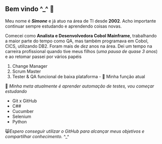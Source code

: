 ## Bem vindo ^_^ 👋

Meu nome é ***Simone*** e já atuo na área de TI desde **2002**. Acho importante continuar sempre estudando e aprendendo coisas novas.

Comecei como **Analista e Desenvolvedora Cobol Mainframe**, trabalhando a maior parte do tempo como QA, mas também programava em Cobol, CICS, utilizando DB2. Foram mais de *dez* anos na área.
Dei um tempo na carreira profissional quando tive meus filhos (*uma pausa de quase 3 anos*) e ao retomar passei por vários papéis
1. Change Manager
2. Scrum Master
3. Tester & QA funcional de baixa plataforma - 🔭 Minha função atual

🌱 *Minha meta atualmente é aprender automação de testes, vou começar estudando*
- Git x GitHub
- C##
- Cucumber
- Selenium
- Python
  
😸*Espero conseguir utilizar o GitHub para alcançar meus objetivos e compartilhar conhecimento.* ^_^

<!--
**SFNT12/SFNT12** is a ✨ _special_ ✨ repository because its `README.md` (this file) appears on your GitHub profile.
- 🔭 I’m currently working on ...
- 🌱 I’m currently learning ...
- 👯 I’m looking to collaborate on ...
- 🤔 I’m looking for help with ...
- 💬 Ask me about ...
- 📫 How to reach me: ...
- 😄 Pronouns: ...
- ⚡ Fun fact: ...
-->
